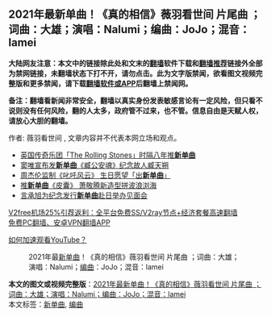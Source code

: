  <h2>2021年最新单曲！《真的相信》薇羽看世间 片尾曲 ；词曲：大雄；演唱：Nalumi；编曲：JoJo；混音：lamei</h2> <p class="notice"><b>大陆网友注意：本文中的链接除此处和文末的<a href="https://github.com/bannedbook/fanqiang" >翻墙</a>软件下载和<a href="https://github.com/killgcd/justmysocks/blob/master/README.md">翻墙推荐</a>链接外全部为禁网链接，未翻墙状态下打不开，请勿点击。此为文字版禁闻，欲看图文视频完整版和更多禁闻，请下载<a href="https://github.com/bannedbook/fanqiang">翻墙软件或APP</a>后翻墙上禁闻网。</p><p>备注：翻墙看新闻非常安全，翻墙以真实身份发表敏感言论有一定风险，但只看不说则没有任何风险，翻的人太多，政府管不过来，也不管。信息自由是天赋人权，请放心大胆的翻墙。</b></p>  <div class="entry"> <p>作者: 薇羽看世间 , 文章内容并不代表本网立场和观点。</p> <figure></figure> <ul class='op-related-articles' title='相关阅读'> <li><a href='https://www.bannedbook.org/bnews/comments/20200425/1319158.html' target='_blank'>英国传奇乐团「The Rolling Stones」时隔八年推<b>新单曲</b></a></li> <li><a href='https://www.bannedbook.org/bnews/yule/20181009/1009486.html' target='_blank'>窦唯宣布发<b>新单曲</b>《臧公安魂》纪念故人臧天朔</a></li> <li><a href='https://www.bannedbook.org/bnews/cnnews/20180113/885196.html' target='_blank'>周杰伦监制《叱吒风云》 生日愿望「出<b>新单曲</b>」</a></li> <li><a href='https://www.bannedbook.org/bnews/cnnews/20180108/882219.html' target='_blank'>推<b>新单曲</b>《皮囊》 萧敬腾新造型拼波浪浏海</a></li> <li><a href='https://www.bannedbook.org/bnews/cnnews/20170705/786670.html' target='_blank'>言承旭为纪念发行<b>新单曲</b>赴日举办见面会</a></li> </ul> <p class="texttj"> <a href="https://github.com/bannedbook/fanqiang/wiki/V2ray%E6%9C%BA%E5%9C%BA" target="_blank">V2free机场25%引荐返利：全平台免费SS/V2ray节点+经济套餐高速翻墙</a><br/> <a href="https://github.com/bannedbook/fanqiang/wiki/%E7%A6%81%E9%97%BB%E7%BD%91%E5%AE%89%E5%8D%93%E7%BF%BB%E5%A2%99%E6%96%B0%E9%97%BBAPP" target="_blank">免费PC翻墙、安卓VPN翻墙APP</a></p><p><a href='https://www.bannedbook.org/bnews/topimagenews/20180409/925596.html' target='_blank'>如何加速观看YouTube？ </a></p>  <figure class='op-interactive'><figcaption>2021年最<a href="https://www.bannedbook.org/bnews/tag/%E6%96%B0%E5%8D%95%E6%9B%B2/" class="st_tag internal_tag" rel="tag" title="标签 新单曲 下的日志">新单曲</a>！《真的相信》薇羽看世间 片尾曲 ；词曲：大雄；演唱：Nalumi；<a href="https://www.bannedbook.org/bnews/tag/%E7%BC%96%E6%9B%B2/" class="st_tag internal_tag" rel="tag" title="标签 编曲 下的日志">编曲</a>：JoJo；混音：lamei</figcaption></figure> </p><a name='sharetosocial'></a>       <div><b>本文的图文或视频完整版</b>：<a href='https://www.bannedbook.org/bnews/cbnews/20210102/1459694.html'>2021年最新单曲！《真的相信》薇羽看世间 片尾曲 ；词曲：大雄；演唱：Nalumi；编曲：JoJo；混音：lamei</a></div>  </div><!--END ENTRY--> <div class="postfooter"> <div>本文标签：<a href="https://www.bannedbook.org/bnews/tag/%E6%96%B0%E5%8D%95%E6%9B%B2/" rel="tag">新单曲</a>, <a href="https://www.bannedbook.org/bnews/tag/%E7%BC%96%E6%9B%B2/" rel="tag">编曲</a></div>  </div><!--END POSTFOOTER--> 